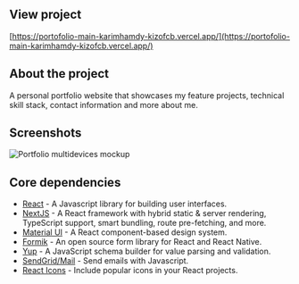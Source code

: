 ## View project

[https://portofolio-main-karimhamdy-kizofcb.vercel.app/](https://portofolio-main-karimhamdy-kizofcb.vercel.app/)

## About the project

A personal portfolio website that showcases my feature projects, technical skill stack, contact information and more about me.

## Screenshots

![Portfolio multidevices mockup](https://user-images.githubusercontent.com/4708484/135478774-68358e78-a50c-4cc4-8e84-29874ed549ac.png)

## Core dependencies

- [React](https://reactjs.org/) - A Javascript library for building user interfaces.
- [NextJS](https://nextjs.org/) - A React framework with hybrid static & server rendering, TypeScript support, smart bundling, route pre-fetching, and more.
- [Material UI](https://material-ui.com/) - A React component-based design system.
- [Formik](https://www.npmjs.com/package/formik) - An open source form library for React and React Native.
- [Yup](https://www.npmjs.com/package/yup) - A JavaScript schema builder for value parsing and validation.
- [SendGrid/Mail](https://www.npmjs.com/package/@sendgrid/mail) - Send emails with Javascript.
- [React Icons](https://www.npmjs.com/package/react-icons) - Include popular icons in your React projects.
